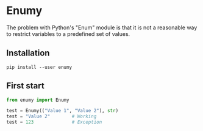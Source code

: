 # Enumy
The problem with Python's "Enum" module is that it is not a reasonable way to restrict variables to a predefined set of values.

## Installation
```shell
pip install --user enumy
```

## First start
```python
from enumy import Enumy

test = Enumy(("Value 1", "Value 2"), str)
test = "Value 2"        # Working
test = 123              # Exception
```